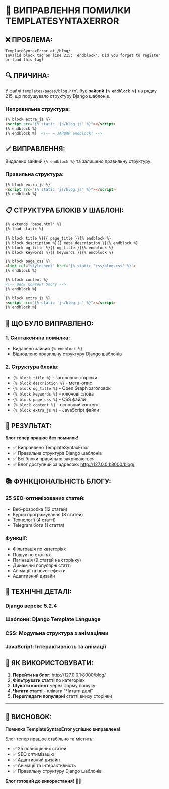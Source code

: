 # 🔧 ВИПРАВЛЕННЯ ПОМИЛКИ TEMPLATESYNTAXERROR

## ❌ **ПРОБЛЕМА:**
```
TemplateSyntaxError at /blog/
Invalid block tag on line 215: 'endblock'. Did you forget to register or load this tag?
```

## 🔍 **ПРИЧИНА:**
У файлі `templates/pages/blog.html` був **зайвий `{% endblock %}`** на рядку 215, що порушувало структуру Django шаблонів.

### **Неправильна структура:**
```html
{% block extra_js %}
<script src="{% static 'js/blog.js' %}"></script>
{% endblock %}
{% endblock %}  <!-- ← ЗАЙВИЙ endblock! -->
```

## ✅ **ВИПРАВЛЕННЯ:**
Видалено зайвий `{% endblock %}` та залишено правильну структуру:

### **Правильна структура:**
```html
{% block extra_js %}
<script src="{% static 'js/blog.js' %}"></script>
{% endblock %}
```

## 📋 **СТРУКТУРА БЛОКІВ У ШАБЛОНІ:**

```html
{% extends 'base.html' %}
{% load static %}

{% block title %}{{ page_title }}{% endblock %}
{% block description %}{{ meta_description }}{% endblock %}
{% block og_title %}{{ og_title }}{% endblock %}
{% block keywords %}{{ keywords }}{% endblock %}

{% block page_css %}
<link rel="stylesheet" href="{% static 'css/blog.css' %}">
{% endblock %}

{% block content %}
<!-- Весь контент блогу -->
{% endblock %}

{% block extra_js %}
<script src="{% static 'js/blog.js' %}"></script>
{% endblock %}
```

## 🎯 **ЩО БУЛО ВИПРАВЛЕНО:**

### 1. **Синтаксична помилка:**
- Видалено зайвий `{% endblock %}`
- Відновлено правильну структуру Django шаблонів

### 2. **Структура блоків:**
- `{% block title %}` - заголовок сторінки
- `{% block description %}` - мета-опис
- `{% block og_title %}` - Open Graph заголовок
- `{% block keywords %}` - ключові слова
- `{% block page_css %}` - CSS файли
- `{% block content %}` - основний контент
- `{% block extra_js %}` - JavaScript файли

## 🚀 **РЕЗУЛЬТАТ:**

**Блог тепер працює без помилок!** 

- ✅ Виправлено TemplateSyntaxError
- ✅ Правильна структура Django шаблонів
- ✅ Всі блоки правильно закриваються
- ✅ Блог доступний за адресою: http://127.0.0.1:8000/blog/

## 📚 **ФУНКЦІОНАЛЬНІСТЬ БЛОГУ:**

### **25 SEO-оптимізованих статей:**
- Веб-розробка (12 статей)
- Курси програмування (8 статей)
- Технології (4 статті)
- Telegram боти (1 стаття)

### **Функції:**
- Фільтрація по категоріях
- Пошук по статтях
- Пагінація (9 статей на сторінку)
- Динамічні популярні статті
- Анімації та hover ефекти
- Адаптивний дизайн

## 🔧 **ТЕХНІЧНІ ДЕТАЛІ:**

### **Django версія:** 5.2.4
### **Шаблони:** Django Template Language
### **CSS:** Модульна структура з анімаціями
### **JavaScript:** Інтерактивність та анімації

## 📖 **ЯК ВИКОРИСТОВУВАТИ:**

1. **Перейти на блог**: http://127.0.0.1:8000/blog/
2. **Фільтрувати статті** по категоріях
3. **Шукати контент** через форму пошуку
4. **Читати статті** - клікати "Читати далі"
5. **Переглядати популярні** статті внизу сторінки

---

## 🎉 **ВИСНОВОК:**

**Помилка TemplateSyntaxError успішно виправлена!** 

Блог тепер працює стабільно та містить:
- ✅ 25 повноцінних статей
- ✅ SEO оптимізацію
- ✅ Адаптивний дизайн
- ✅ Анімації та інтерактивність
- ✅ Правильну структуру Django шаблонів

**Блог готовий до використання!** 🚀✨
